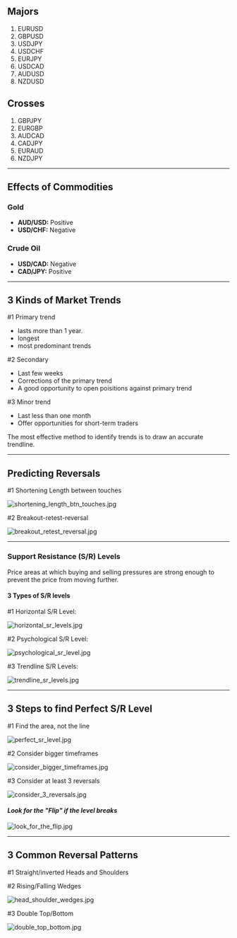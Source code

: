 ## Majors

1. EURUSD
2. GBPUSD 
3. USDJPY 
4. USDCHF
5. EURJPY
6. USDCAD
7. AUDUSD 
8. NZDUSD

## Crosses

1. GBPJPY
2. EURGBP
3. AUDCAD
4. CADJPY
5. EURAUD
6. NZDJPY

---



## Effects of Commodities

### Gold

* **AUD/USD:** Positive
* **USD/CHF:** Negative

### Crude Oil

* **USD/CAD:** Negative
* **CAD/JPY:** Positive

---



## 3 Kinds of Market Trends

#1 Primary trend

- lasts more than 1 year. 
- longest
- most predominant trends

#2 Secondary

- Last few weeks
- Corrections of the primary trend
- A good opportunity to open poisitions against primary trend

#3 Minor trend

- Last less than one month
- Offer opportunities for short-term traders

The most effective method to identify trends is to draw an accurate trendline.

---



## Predicting Reversals

#1 Shortening Length between touches

![shortening_length_btn_touches.jpg](https://github.com/Stevealila/trade/blob/main/data/screenshots/shortening_length_btn_touches.jpg)

#2 Breakout-retest-reversal

![breakout_retest_reversal.jpg](https://github.com/Stevealila/trade/blob/main/data/screenshots/breakout_retest_reversal.jpg)

---

### Support Resistance (S/R) Levels 

Price areas at which buying and selling pressures are strong enough to prevent the price from moving further.

#### 3 Types of S/R levels

#1 Horizontal S/R Level:

![horizontal_sr_levels.jpg](https://github.com/Stevealila/trade/blob/main/data/screenshots/horizontal_sr_levels.jpg)

#2 Psychological S/R Level:

![psychological_sr_level.jpg](https://github.com/Stevealila/trade/blob/main/data/screenshots/psychological_sr_level.jpg)

#3 Trendline S/R Levels:

![trendline_sr_levels.jpg](https://github.com/Stevealila/trade/blob/main/data/screenshots/trendline_sr_levels.jpg)

---



## 3 Steps to find Perfect S/R Level

#1 Find the area, not the line

![perfect_sr_level.jpg](https://github.com/Stevealila/trade/blob/main/data/screenshots/perfect_sr_level.jpg)

#2 Consider bigger timeframes

![consider_bigger_timeframes.jpg](https://github.com/Stevealila/trade/blob/main/data/screenshots/consider_bigger_timeframes.jpg)

#3 Consider at least 3 reversals

![consider_3_reversals.jpg](https://github.com/Stevealila/trade/blob/main/data/screenshots/consider_3_reversals.jpg)

#### *Look for the "Flip" if the level breaks*

![look_for_the_flip.jpg](https://github.com/Stevealila/trade/blob/main/data/screenshots/look_for_the_flip.jpg)

---

## 3 Common Reversal Patterns

#1 Straight/inverted Heads and Shoulders

#2 Rising/Falling Wedges

![head_shoulder_wedges.jpg](https://github.com/Stevealila/trade/blob/main/data/screenshots/head_shoulder_wedges.jpg)

#3 Double Top/Bottom

![double_top_bottom.jpg](https://github.com/Stevealila/trade/blob/main/data/screenshots/double_top_bottom.jpg?raw=true)



